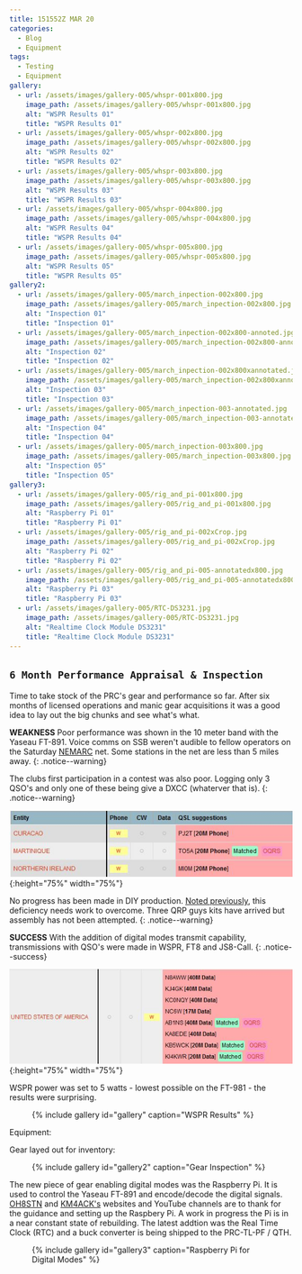 ```yaml
---
title: 151552Z MAR 20
categories:
  - Blog
  - Equipment
tags:
  - Testing
  - Equipment
gallery:
  - url: /assets/images/gallery-005/whspr-001x800.jpg
    image_path: /assets/images/gallery-005/whspr-001x800.jpg
    alt: "WSPR Results 01"
    title: "WSPR Results 01"
  - url: /assets/images/gallery-005/whspr-002x800.jpg
    image_path: /assets/images/gallery-005/whspr-002x800.jpg
    alt: "WSPR Results 02"
    title: "WSPR Results 02"
  - url: /assets/images/gallery-005/whspr-003x800.jpg
    image_path: /assets/images/gallery-005/whspr-003x800.jpg
    alt: "WSPR Results 03"
    title: "WSPR Results 03"
  - url: /assets/images/gallery-005/whspr-004x800.jpg
    image_path: /assets/images/gallery-005/whspr-004x800.jpg
    alt: "WSPR Results 04"
    title: "WSPR Results 04"
  - url: /assets/images/gallery-005/whspr-005x800.jpg
    image_path: /assets/images/gallery-005/whspr-005x800.jpg
    alt: "WSPR Results 05"
    title: "WSPR Results 05"
gallery2:
  - url: /assets/images/gallery-005/march_inpection-002x800.jpg
    image_path: /assets/images/gallery-005/march_inpection-002x800.jpg
    alt: "Inspection 01"
    title: "Inspection 01"
  - url: /assets/images/gallery-005/march_inpection-002x800-annoted.jpg
    image_path: /assets/images/gallery-005/march_inpection-002x800-annoted.jpg
    alt: "Inspection 02"
    title: "Inspection 02"
  - url: /assets/images/gallery-005/march_inpection-002x800xannotated.jpg
    image_path: /assets/images/gallery-005/march_inpection-002x800xannotated.jpg
    alt: "Inspection 03"
    title: "Inspection 03"
  - url: /assets/images/gallery-005/march_inpection-003-annotated.jpg
    image_path: /assets/images/gallery-005/march_inpection-003-annotated.jpg
    alt: "Inspection 04"
    title: "Inspection 04"
  - url: /assets/images/gallery-005/march_inpection-003x800.jpg
    image_path: /assets/images/gallery-005/march_inpection-003x800.jpg
    alt: "Inspection 05"
    title: "Inspection 05"
gallery3:
  - url: /assets/images/gallery-005/rig_and_pi-001x800.jpg
    image_path: /assets/images/gallery-005/rig_and_pi-001x800.jpg
    alt: "Raspberry Pi 01"
    title: "Raspberry Pi 01"
  - url: /assets/images/gallery-005/rig_and_pi-002xCrop.jpg
    image_path: /assets/images/gallery-005/rig_and_pi-002xCrop.jpg
    alt: "Raspberry Pi 02"
    title: "Raspberry Pi 02"
  - url: /assets/images/gallery-005/rig_and_pi-005-annotatedx800.jpg
    image_path: /assets/images/gallery-005/rig_and_pi-005-annotatedx800.jpg
    alt: "Raspberry Pi 03"
    title: "Raspberry Pi 03"
  - url: /assets/images/gallery-005/RTC-DS3231.jpg
    image_path: /assets/images/gallery-005/RTC-DS3231.jpg
    alt: "Realtime Clock Module DS3231"
    title: "Realtime Clock Module DS3231"
---
```

`6 Month Performance Appraisal & Inspection`
---

Time to take stock of the PRC's gear and performance so far.   After six months of licensed operations and manic gear acquisitions it was a good idea to lay out the big chunks and see what's what.

**WEAKNESS** Poor performance was shown in the 10 meter band with the Yaseau FT-891.  Voice comms on SSB weren't audible to fellow operators on the Saturday [NEMARC][3] net.  Some stations in the net are less than 5 miles away.
{: .notice--warning}

The clubs first participation in a contest was also poor.  Logging only 3 QSO's and only one of these being give a DXCC (whaterver that is).
{: .notice--warning}

![SSB Contest](/assets/images/gallery-005/contest-001.JPG){:height="75%" width="75%"}

No progress has been made in DIY production.  [Noted previously][4], this deficiency needs work to overcome.  Three QRP guys kits have arrived but assembly has not been attempted.
{: .notice--warning}

**SUCCESS** With the addition of digital modes transmit capability, transmissions with QSO's were made in WSPR, FT8 and JS8-Call.
{: .notice--success}

![Digital Modes](/assets/images/gallery-005/digital_modes-001.JPG){:height="75%" width="75%"}

WSPR power was set to 5 watts - lowest possible on the FT-981 - the results were surprising.

<figure>
{% include gallery id="gallery" caption="WSPR Results" %}
</figure>

Equipment:

Gear layed out for inventory:

<figure>
{% include gallery id="gallery2" caption="Gear Inspection" %}
</figure>

The new piece of gear enabling digital modes was the Raspberry Pi.  It is used to control the Yaseau FT-891 and encode/decode the digital signals.  [OH8STN][1] and [KM4ACK's][2] websites and YouTube channels are to thank for the guidance and setting up the Raspbery Pi.  A work in progress the Pi is in a near constant state of rebuilding.  The latest addtion was the Real Time Clock (RTC) and a buck converter is being shipped to the PRC-TL-PF / QTH.

<figure>
{% include gallery id="gallery3" caption="Raspberry Pi for Digital Modes" %}
</figure>

[1]: https://www.youtube.com/channel/UC3xxr5EeFDtxnuHTWsDu2rA
[2]: https://www.youtube.com/user/jasonoleham
[3]: http://www.nemarc.org/index.html
[4]: https://pineland.radio/blog/WSPR-project-failure/